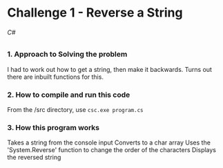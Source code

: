 # Challenge 1 - Reverse a String
###### C#

### 1. Approach to Solving the problem

I had to work out how to get a string, then make it backwards. Turns out there are inbuilt functions for this.

### 2. How to compile and run this code

From the /src directory, use `csc.exe program.cs`

### 3. How this program works

Takes a string from the console input
Converts to a char array
Uses the 'System.Reverse' function to change the order of the characters
Displays the reversed string
